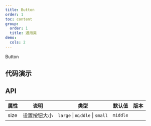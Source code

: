 ```yaml
---
title: Button
order: 1
toc: content
group:
  order: 1
  title: 通用类
demo:
  cols: 2
---
```


Button

## 代码演示

<!-- prettier-ignore -->
<code src="./demo/basic.tsx"></code>

## API

| 属性 | 说明         | 类型                           | 默认值   | 版本 |
| ---- | ------------ | ------------------------------ | -------- | ---- |
| size | 设置按钮大小 | `large` \| `middle` \| `small` | `middle` |      |
